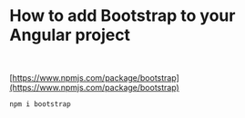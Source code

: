 # How to add Bootstrap to your Angular project

<br />

[https://www.npmjs.com/package/bootstrap](https://www.npmjs.com/package/bootstrap)

```
npm i bootstrap
```
